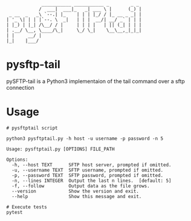                  ___________ ___________ _        _ _ 
                /  ___|  ___|_   _| ___ \ |      (_) |
     _ __  _   _\ `--.| |_    | | | |_/ / |_ __ _ _| |
    | '_ \| | | |`--. \  _|   | | |  __/| __/ _` | | |
    | |_) | |_| /\__/ / |     | | | |   | || (_| | | |
    | .__/ \__, \____/\_|     \_/ \_|    \__\__,_|_|_|
    | |     __/ |                                     
    |_|    |___/                                      

# pysftp-tail
pySFTP-tail is a Python3 implementaion of the tail command over a sftp connection

# Usage

```
# pysftptail script

python3 pysftptail.py -h host -u username -p password -n 5

Usage: pysftptail.py [OPTIONS] FILE_PATH

Options:
  -h, --host TEXT      SFTP host server, prompted if omitted.
  -u, --username TEXT  SFTP username, prompted if omitted.
  -p, --password TEXT  SFTP password, prompted if omitted.
  -n, --lines INTEGER  Output the last n lines.  [default: 5]
  -f, --follow         Output data as the file grows.
  --version            Show the version and exit.
  --help               Show this message and exit.

# Execute tests
pytest

```
